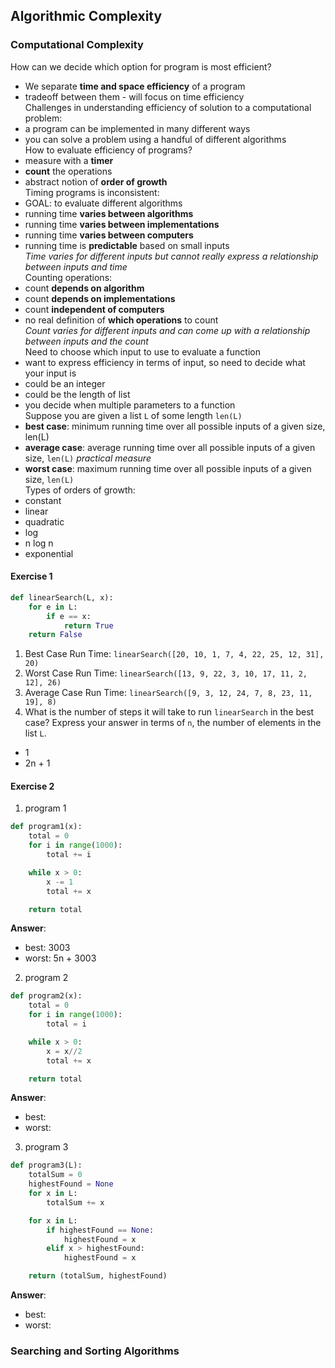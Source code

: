## Algorithmic Complexity ##

### Computational Complexity ###

How can we decide which option for program is most efficient? 
* We separate **time and space efficiency** of a program
* tradeoff between them - will focus on time efficiency  
Challenges in understanding efficiency of solution to a computational problem:
* a program can be implemented in many different ways
* you can solve a problem using a handful of different algorithms  
How to evaluate efficiency of programs?
* measure with a **timer**
* **count** the operations
* abstract notion of **order of growth**  
Timing programs is inconsistent:
* GOAL: to evaluate different algorithms
* running time **varies between algorithms**
* running time **varies between implementations**
* running time **varies between computers**
* running time is **predictable** based on small inputs  
_Time varies for different inputs but cannot really express a relationship between inputs and time_  
Counting operations:
* count **depends on algorithm**
* count **depends on implementations**
* count **independent of computers**
* no real definition of **which operations** to count  
_Count varies for different inputs and can come up with a relationship between inputs and the count_  
Need to choose which input to use to evaluate a function  
* want to express efficiency in terms of input, so need to decide what your input is
* could be an integer
* could be the length of list
* you decide when multiple parameters to a function  
Suppose you are given a list `L` of some length `len(L)`
* **best case**: minimum running time over all possible inputs of a given size, len(L)
* **average case**: average running time over all possible inputs of a given size, `len(L)` _practical measure_
* **worst case**: maximum running time over all possible inputs of a given size, `len(L)`  
Types of orders of growth:
* constant
* linear
* quadratic
* log
* n log n
* exponential

#### Exercise 1 ####
```python
def linearSearch(L, x):
    for e in L:
        if e == x:
            return True
    return False
```
1. Best Case Run Time: `linearSearch([20, 10, 1, 7, 4, 22, 25, 12, 31], 20)`
2. Worst Case Run Time: `linearSearch([13, 9, 22, 3, 10, 17, 11, 2, 12], 26)`
3. Average Case Run Time: `linearSearch([9, 3, 12, 24, 7, 8, 23, 11, 19], 8)`
4. What is the number of steps it will take to run `linearSearch` in the best case? Express your answer in terms of `n`, the number of elements in the list `L`.
* 1
* 2n + 1

#### Exercise 2 ####
1. program 1
```python
def program1(x):
    total = 0
    for i in range(1000): 
        total += i

    while x > 0:
        x -= 1
        total += x

    return total
```
**Answer**:
* best: 3003
* worst: 5n + 3003
2. program 2
```python
def program2(x):
    total = 0
    for i in range(1000):
        total = i

    while x > 0:
        x = x//2
        total += x

    return total
```
**Answer**:
* best:
* worst:
3. program 3
```python
def program3(L):
    totalSum = 0
    highestFound = None
    for x in L:
        totalSum += x

    for x in L:
        if highestFound == None:
            highestFound = x
        elif x > highestFound:
            highestFound = x

    return (totalSum, highestFound)
```
**Answer**:
* best:
* worst:

### Searching and Sorting Algorithms ###